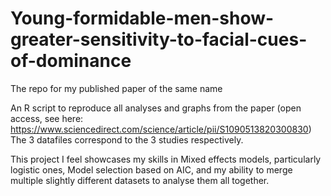# Young-formidable-men-show-greater-sensitivity-to-facial-cues-of-dominance
The repo for my published paper of the same name

An R script to reproduce all analyses and graphs from the paper (open access, see here: https://www.sciencedirect.com/science/article/pii/S1090513820300830)
The 3 datafiles correspond to the 3 studies respectively.

This project I feel showcases my skills in Mixed effects models, particularly logistic ones, Model selection based on AIC, and my ability to merge multiple slightly different datasets to analyse them all together.
